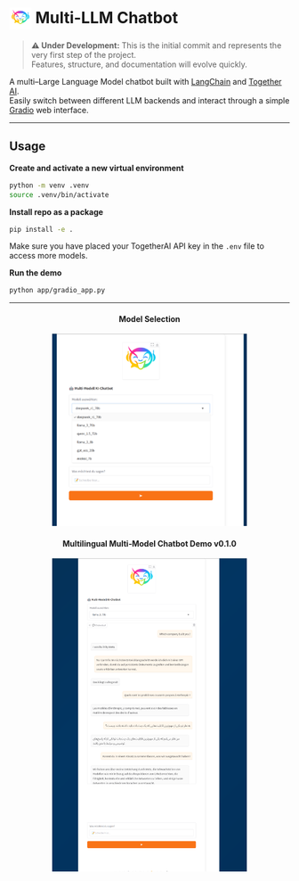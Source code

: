 # <img src="assets/logo.png" width="40" style="vertical-align: middle;"/> Multi-LLM Chatbot


> **⚠️ Under Development:** This is the initial commit and represents the very first step of the project.  
> Features, structure, and documentation will evolve quickly.


A multi–Large Language Model chatbot built with [LangChain](https://github.com/langchain-ai/langchain) and [Together AI](https://github.com/togethercomputer/together-python).  
Easily switch between different LLM backends and interact through a simple [Gradio](https://gradio.app/) web interface.


---

## Usage

**Create and activate a new virtual environment**
```bash
python -m venv .venv
source .venv/bin/activate
```
**Install repo as a package**
```bash
pip install -e .
```
Make sure you have placed your TogetherAI API key in the `.env` file to access more models.

**Run the demo**
```bash
python app/gradio_app.py
```

---

<h4 style="text-align: center;">Model Selection</h4>

<p align="center">
  <img src="assets/demo_llms.png" alt="Model Selection" width="350"/>
</p>

<h4 style="text-align: center;">Multilingual Multi‑Model Chatbot Demo v0.1.0</h4>

<p align="center">
  <img src="assets/demo_v0.1.0.png" alt="Demo" width="350"/>
</p>
